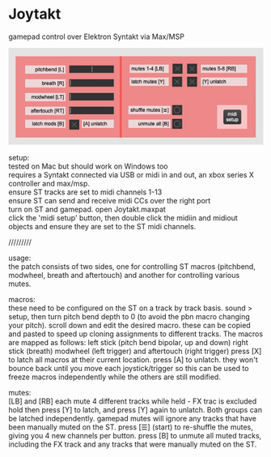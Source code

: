 # Joytakt
gamepad control over Elektron Syntakt via Max/MSP

![screenshot](https://github.com/Lluiser/Joytakt/blob/main/screenshot.jpg?raw=true)


setup:  
tested on Mac but should work on Windows too  
requires a Syntakt connected via USB or midi in and out, an xbox series X controller and max/msp.   
ensure ST tracks are set to midi channels 1-13  
ensure ST can send and receive midi CCs over the right port  
turn on ST and gamepad. open Joytakt.maxpat  
click the 'midi setup' button, then double click the midiin and midiout objects and ensure they are set to the ST midi channels.  

/////////

usage:  
the patch consists of two sides, one for controlling ST macros (pitchbend, modwheel, breath and aftertouch) and another for controlling various mutes.

macros:  
these need to be configured on the ST on a track by track basis. sound > setup, then turn pitch bend depth to 0 (to avoid the pbn macro changing your pitch). scroll down and edit the desired macro. these can be copied and pasted to speed up cloning assignments to different tracks.
The macros are mapped as follows: left stick (pitch bend bipolar, up and down) right stick (breath) modwheel (left trigger) and aftertouch (right trigger)
press [X] to latch all macros at their current location. press [A] to unlatch. they won't bounce back until you move each joystick/trigger so this can be used to freeze macros independently while the others are still modified.

mutes:  
[LB] and [RB] each mute 4 different tracks while held - FX trac is excluded
hold then press [Y] to latch, and press [Y] again to unlatch. Both groups can be latched independently.
gamepad mutes will ignore any tracks that have been manually muted on the ST.
press [☰] (start) to re-shuffle the mutes, giving you 4 new channels per button.
press [B] to unmute all muted tracks, including the FX track and any tracks that were manually muted on the ST.
